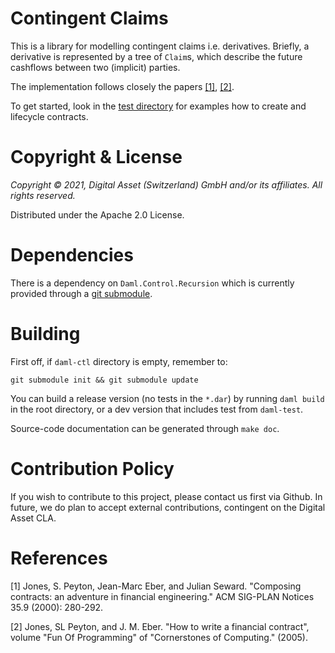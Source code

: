 # Contingent Claims

This is a library for modelling contingent claims i.e. derivatives. Briefly, a
derivative is represented by a tree of `Claim`s, which describe the future
cashflows between two (implicit) parties.

The implementation follows closely the papers [[1]](#1), [[2]](#2).

To get started, look in the [test directory](./daml/Test) for examples how to
create and lifecycle contracts.

# Copyright & License

*Copyright © 2021, Digital Asset (Switzerland) GmbH and/or its affiliates. All rights reserved.*

Distributed under the Apache 2.0 License.

# Dependencies

There is a dependency on `Daml.Control.Recursion` which is currently provided
through a [git submodule](https://git-scm.com/book/en/v2/Git-Tools-Submodules).

# Building

First off, if `daml-ctl` directory is empty, remember to:

```
git submodule init && git submodule update
```

You can build a release version (no tests in the `*.dar`) by running `daml
build` in the root directory, or a dev version that includes test from
`daml-test`.

Source-code documentation can be generated through `make doc`.

# Contribution Policy

If you wish to contribute to this project, please contact us first via Github. In future, we do plan to accept external contributions, contingent on the Digital Asset CLA.

# References

<a id="1">[1]</a>
Jones, S. Peyton, Jean-Marc Eber, and Julian Seward.
"Composing contracts: an adventure in financial engineering."
ACM SIG-PLAN Notices 35.9 (2000): 280-292.

<a id="2">[2]</a>
Jones, SL Peyton, and J. M. Eber.
"How to write a financial contract",
volume "Fun Of Programming" of "Cornerstones of Computing." (2005).


